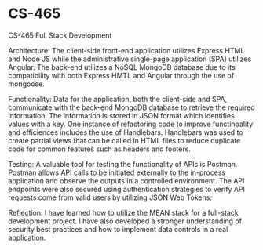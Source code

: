 # CS-465
CS-465 Full Stack Development

Architecture:
The client-side front-end application utilizes Express HTML and Node JS while the administrative single-page application (SPA) utilizes Angular. The back-end utilizes a NoSQL MongoDB database due to its compatibility with both Express HMTL and Angular through the use of mongoose.

Functionality:
Data for the application, both the client-side and SPA, communicate with the back-end MongoDB database to retrieve the required information. The information is stored in JSON format which identifies values with a key. One instance of refactoring code to improve functinoality and efficiences includes the use of Handlebars. Handlebars was used to create partial views that can be called in HTML files to reduce duplicate code for common features such as headers and footers.

Testing:
A valuable tool for testing the functionality of APIs is Postman. Postman allows API calls to be initiated externally to the in-process application and observe the outputs in a controlled environment. The API endpoints were also secured using authentication strategies to verify API requests come from valid users by utilizing JSON Web Tokens.

Reflection:
I have learned how to utilize the MEAN stack for a full-stack development project. I have also developed a stronger understanding of security best practices and how to implement data controls in a real application.
